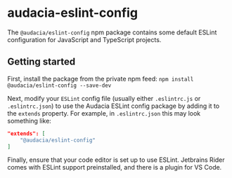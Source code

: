 # audacia-eslint-config

The `@audacia/eslint-config` npm package contains some default ESLint configuration for JavaScript and TypeScript projects.

## Getting started

First, install the package from the private npm feed:
`npm install @audacia/eslint-config --save-dev`

Next, modify your `ESLint` config file (usually either `.eslintrc.js` or `.eslintrc.json`) to use the Audacia ESLint config package by adding it to the `extends` property. For example, in `.eslintrc.json` this may look something like:
```json
"extends": [
    "@audacia/eslint-config"
]
```

Finally, ensure that your code editor is set up to use ESLint. Jetbrains Rider comes with ESLint support preinstalled, and there is a plugin for VS Code.
